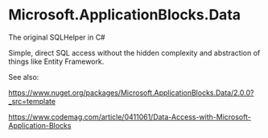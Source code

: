 ﻿# Microsoft.ApplicationBlocks.Data

The original SQLHelper in C#

Simple, direct SQL access without the hidden complexity and abstraction of things like Entity Framework.


See also:

https://www.nuget.org/packages/Microsoft.ApplicationBlocks.Data/2.0.0?_src=template

https://www.codemag.com/article/0411061/Data-Access-with-Microsoft-Application-Blocks